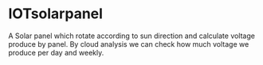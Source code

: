 # IOTsolarpanel
A Solar panel which rotate according to sun direction and calculate voltage produce by panel. By cloud analysis we can check how much voltage we produce per day and weekly.
